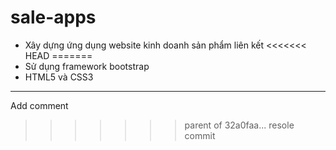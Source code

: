 # sale-apps
- Xây dựng ứng dụng website kinh doanh sản phẩm liên kết
<<<<<<< HEAD
=======
- Sử dụng framework bootstrap
- HTML5 và CSS3
------------------------------
Add comment
>>>>>>> parent of 32a0faa... resole commit
